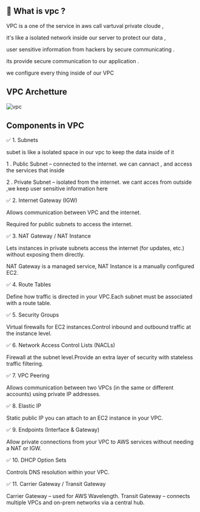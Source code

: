 ##  💼 What is vpc ?
VPC is a one of the service in aws  call vartuval private cloude ,

it's like a isolated network inside our server to protect our data ,

user sensitive information from hackers  by secure communicating .

its provide secure communication to our application .

 we configure every thing inside of our VPC 

##  VPC Archetture 

![vpc](https://github.com/user-attachments/assets/a5771092-66d3-4822-b2da-d779cd2ed613)

## Components in VPC 

✅ 1. Subnets 

subet is like a isolated space in our vpc to keep the data inside of it

  1 . Public Subnet – connected to the internet.
      we can cannact , and access the services that inside

  2 . Private Subnet – isolated from the internet.
       we cant acces from outside ,we keep user sensitive information here
       
✅ 2. Internet Gateway (IGW)

Allows communication between  VPC and the internet.

Required for public subnets to access the internet.

✅ 3. NAT Gateway / NAT Instance

Lets instances in private subnets access the internet (for updates, etc.) without exposing them directly.

NAT Gateway is a managed service, NAT Instance is a manually configured EC2.

✅ 4. Route Tables

Define how traffic is directed in your VPC.Each subnet must be associated with a route table.

✅ 5. Security Groups

Virtual firewalls for EC2 instances.Control inbound and outbound traffic at the instance level.

✅ 6. Network Access Control Lists (NACLs)

Firewall at the subnet level.Provide an extra layer of security with stateless traffic filtering.

✅ 7. VPC Peering

Allows communication between two VPCs (in the same or different accounts) using private IP addresses.

✅ 8. Elastic IP

Static public IP you can attach to an EC2 instance in your VPC.

✅ 9. Endpoints (Interface & Gateway)

Allow private connections from your VPC to AWS services without needing a NAT or IGW.

✅ 10. DHCP Option Sets

Controls DNS resolution within your VPC.

✅ 11. Carrier Gateway / Transit Gateway

Carrier Gateway – used for AWS Wavelength.
Transit Gateway – connects multiple VPCs and on-prem networks via a central hub.


